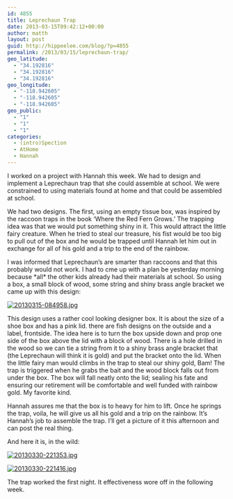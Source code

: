 ```yaml
---
id: 4855
title: Leprechaun Trap
date: 2013-03-15T09:42:12+00:00
author: matth
layout: post
guid: http://hippeelee.com/blog/?p=4855
permalink: /2013/03/15/leprechaun-trap/
geo_latitude:
  - "34.192816"
  - "34.192816"
  - "34.192816"
geo_longitude:
  - "-118.942605"
  - "-118.942605"
  - "-118.942605"
geo_public:
  - "1"
  - "1"
  - "1"
categories:
  - (intro)Spection
  - AtHome
  - Hannah
---
```

I worked on a project with Hannah this week. We had to design and implement a Leprechaun trap that she could assemble at school. We were constrained to using materials found at home and that could be assembled at school. 

We had two designs. The first, using an empty tissue box, was inspired by the raccoon traps in the book &#8216;Where the Red Fern Grows.&#8217; The trapping idea was that we would put something shiny in it. This would attract the little fairy creature. When he tried to steal our treasure, his fist would be too big to pull out of the box and he would be trapped until Hannah let him out in exchange for all of his gold and a trip to the end of the rainbow. 

I was informed that Leprechaun&#8217;s are smarter than raccoons and that this probably would not work. I had to cme up with a plan be yesterday morning because \*all\* the other kids already had their materials at school. So using a box, a small block of wood, some string and shiny brass angle bracket we came up with this design: 

[<img src="http://localhost/wp-content/uploads/2013/03/20130315-084958.jpg" alt="20130315-084958.jpg" class="alignnone size-full" />](http://localhost/wp-content/uploads/2013/03/20130315-084958.jpg)

This design uses a rather cool looking designer box. It is about the size of a shoe box and has a pink lid. there are fish designs on the outside and a label, frontside. The idea here is to turn the box upside down and prop one side of the box above the lid with a block of wood. There is a hole drilled in the wood so we can tie a string from it to a shiny brass angle bracket that (the Leprechaun will think it is gold) and put the bracket onto the lid. When the little fairy man would climbs in the trap to steal our shiny gold, Bam! The trap is triggered when he grabs the bait and the wood block falls out from under the box. The box will fall neatly onto the lid; sealing his fate and ensuring our retirement will be comfortable and well funded with rainbow gold. My favorite kind. 

Hannah assures me that the box is to heavy for him to lift. Once he springs the trap, voila, he will give us all his gold and a trip on the rainbow. It&#8217;s Hannah&#8217;s job to assemble the trap. I&#8217;ll get a picture of it this afternoon and can post the real thing.

And here it is, in the wild:

[<img src="http://localhost/wp-content/uploads/2013/03/20130330-221353.jpg" alt="20130330-221353.jpg" class="alignnone size-full" />](http://localhost/wp-content/uploads/2013/03/20130330-221353.jpg)

[<img src="http://localhost/wp-content/uploads/2013/03/20130330-221416.jpg" alt="20130330-221416.jpg" class="alignnone size-full" />](http://localhost/wp-content/uploads/2013/03/20130330-221416.jpg)

The trap worked the first night. It effectiveness wore off in the following week.